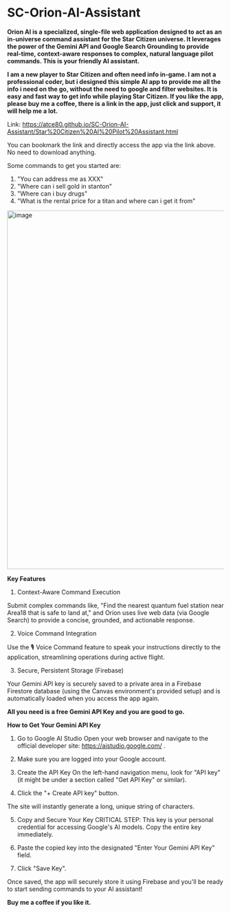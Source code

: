 # SC-Orion-AI-Assistant


**Orion AI is a specialized, single-file web application designed to act as an in-universe command assistant for the Star Citizen universe. It leverages the power of the Gemini API and Google Search Grounding to provide real-time, context-aware responses to complex, natural language pilot commands. This is your friendly AI assistant.** 

**I am a new player to Star Citizen and often need info in-game. I am not a professional coder, but i designed this simple AI app to provide me all the info i need on the go, without the need to google and filter websites. It is easy and fast way to get info while playing Star Citizen. If you like the app, please buy me a coffee, there is a link in the app, just click and support, it will help me a lot.**

Link: https://atce80.github.io/SC-Orion-AI-Assistant/Star%20Citizen%20AI%20Pilot%20Assistant.html

You can bookmark the link and directly access the app via the link above. No need to download anything. 

Some commands to get you started are:
1. "You can address me as XXX"
2. "Where can i sell gold in stanton"
3. "Where can i buy drugs"
4. "What is the rental price for a titan and where can i get it from"

<img width="922" height="833" alt="image" src="https://github.com/user-attachments/assets/3f17879a-9638-4be5-ad9b-69505cc30883" />



**Key Features**

1. Context-Aware Command Execution

Submit complex commands like, "Find the nearest quantum fuel station near Area18 that is safe to land at," and Orion uses live web data (via Google Search) to provide a concise, grounded, and actionable response.

2. Voice Command Integration

Use the 🎙️ Voice Command feature to speak your instructions directly to the application, streamlining operations during active flight.

3. Secure, Persistent Storage (Firebase)

Your Gemini API key is securely saved to a private area in a Firebase Firestore database (using the Canvas environment's provided setup) and is automatically loaded when you access the app again.




**All you need is a free Gemini API Key and you are good to go.**

**How to Get Your Gemini API Key**
1. Go to Google AI Studio
Open your web browser and navigate to the official developer site: https://aistudio.google.com/ .

2. Make sure you are logged into your Google account.

3. Create the API Key
On the left-hand navigation menu, look for "API key" (it might be under a section called "Get API Key" or similar).

4. Click the "+ Create API key" button.

The site will instantly generate a long, unique string of characters.

5. Copy and Secure Your Key
CRITICAL STEP: This key is your personal credential for accessing Google's AI models. Copy the entire key immediately.


6. Paste the copied key into the designated "Enter Your Gemini API Key" field.

7. Click "Save Key".

Once saved, the app will securely store it using Firebase and you'll be ready to start sending commands to your AI assistant!

**Buy me a coffee if you like it.**
